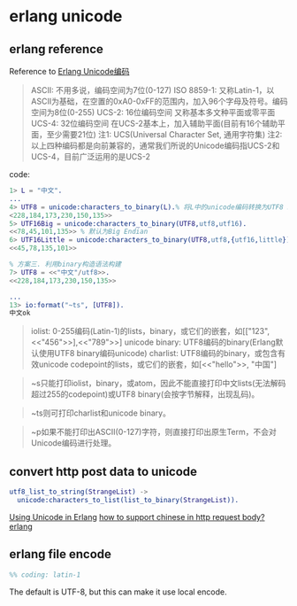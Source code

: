 # erlang unicode

## erlang reference
Reference to [Erlang Unicode编码](http://wudaijun.com/2016/12/unicode-in-erlang/)


> ASCII: 不用多说，编码空间为7位(0-127)
> ISO 8859-1: 又称Latin-1，以ASCII为基础，在空置的0xA0-0xFF的范围内，加入96个字母及符号。编码空间为8位(0-255)
> UCS-2: 16位编码空间 又称基本多文种平面或零平面
> UCS-4: 32位编码空间 在UCS-2基本上，加入辅助平面(目前有16个辅助平面，至少需要21位)
> 注1: UCS(Universal Character Set, 通用字符集)
> 注2: 以上四种编码都是向前兼容的，通常我们所说的Unicode编码指UCS-2和UCS-4，目前广泛运用的是UCS-2

code:

``` erlang
1> L = "中文".
...
4> UTF8 = unicode:characters_to_binary(L).% 将L中的unicode编码转换为UTF8 binary
<228,184,173,230,150,135>>
5> UTF16Big = unicode:characters_to_binary(UTF8,utf8,utf16).
<<78,45,101,135>> % 默认为Big Endian
6> UTF16Little = unicode:characters_to_binary(UTF8,utf8,{utf16,little}).
<<45,78,135,101>>

% 方案三. 利用binary构造语法构建
7> UTF8 = <<"中文"/utf8>>.
<<228,184,173,230,150,135>>

...
13> io:format("~ts", [UTF8]).
中文ok

```


> iolist: 0-255编码(Latin-1)的lists，binary，或它们的嵌套，如[["123",<<"456">>],<<"789">>]
> unicode binary: UTF8编码的binary(Erlang默认使用UTF8 binary编码unicode)
> charlist: UTF8编码的binary，或包含有效unicode codepoint的lists，或它们的嵌套，如[<<"hello">>, "中国"]

> ~s只能打印iolist，binary，或atom，因此不能直接打印中文lists(无法解码超过255的codepoint)或UTF8 binary(会按字节解释，出现乱码)。

> ~ts则可打印charlist和unicode binary。

> ~p如果不能打印出ASCII(0-127)字符，则直接打印出原生Term，不会对Unicode编码进行处理。

## convert http post data to unicode

``` erlang
utf8_list_to_string(StrangeList) ->
  unicode:characters_to_list(list_to_binary(StrangeList)).
```
[Using Unicode in Erlang](http://erlang.org/doc/apps/stdlib/unicode_usage.html)
[how to support chinese in http request body? erlang](https://stackoverflow.com/questions/21304233/how-to-support-chinese-in-http-request-body-erlang)

## erlang file encode
```erlang
%% coding: latin-1
```
The default is UTF-8, but this can make it use local encode.
